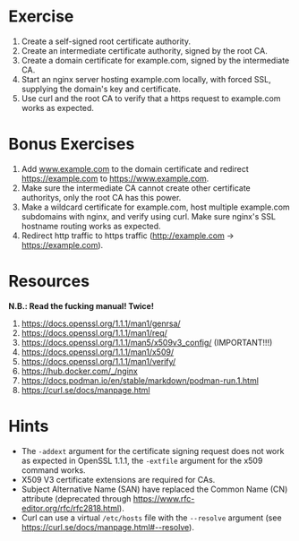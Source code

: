# Exercise

1. Create a self-signed root certificate authority.
2. Create an intermediate certificate authority, signed by the root CA.
3. Create a domain certificate for example.com, signed by the intermediate CA.
4. Start an nginx server hosting example.com locally, with forced SSL, supplying the domain's key and certificate.
5. Use curl and the root CA to verify that a https request to example.com works as expected.

# Bonus Exercises

1. Add www.example.com to the domain certificate and redirect https://example.com to https://www.example.com.
2. Make sure the intermediate CA cannot create other certificate authoritys, only the root CA has this power.
3. Make a wildcard certificate for example.com, host multiple example.com subdomains with nginx, and verify using curl. Make sure nginx's SSL hostname routing works as expected.
4. Redirect http traffic to https traffic (http://example.com -> https://example.com).

# Resources

**N.B.: Read the fucking manual! Twice!**

1. https://docs.openssl.org/1.1.1/man1/genrsa/
2. https://docs.openssl.org/1.1.1/man1/req/
3. https://docs.openssl.org/1.1.1/man5/x509v3_config/ (IMPORTANT!!!)
4. https://docs.openssl.org/1.1.1/man1/x509/
5. https://docs.openssl.org/1.1.1/man1/verify/
6. https://hub.docker.com/_/nginx
7. https://docs.podman.io/en/stable/markdown/podman-run.1.html
8. https://curl.se/docs/manpage.html

# Hints

* The `-addext` argument for the certificate signing request does not work as expected in OpenSSL 1.1.1, the `-extfile` argument for the x509 command works.
* X509 V3 certificate extensions are required for CAs.
* Subject Alternative Name (SAN) have replaced the Common Name (CN) attribute (deprecated through https://www.rfc-editor.org/rfc/rfc2818.html).
* Curl can use a virtual `/etc/hosts` file with the `--resolve` argument (see https://curl.se/docs/manpage.html#--resolve).
